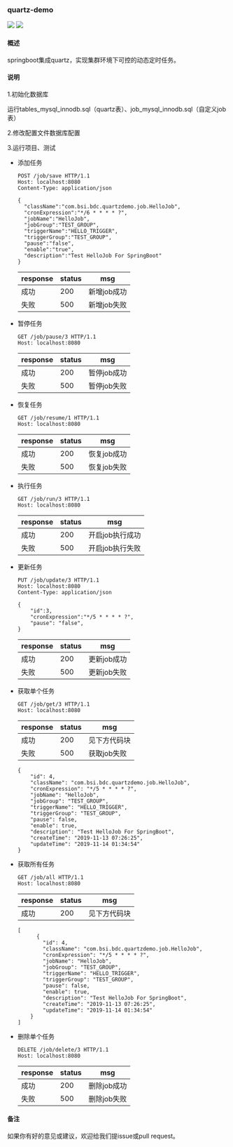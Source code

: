 ### quartz-demo
![](https://img.shields.io/badge/language-java-orange.svg) ![](https://img.shields.io/badge/build-%20passing-brightgreen.svg)
#### 概述
springboot集成quartz，实现集群环境下可控的动态定时任务。

#### 说明

1.初始化数据库

运行tables_mysql_innodb.sql（quartz表）、job_mysql_innodb.sql（自定义job表）

2.修改配置文件数据库配置

3.运行项目、测试

- 添加任务

  ```
  POST /job/save HTTP/1.1
  Host: localhost:8080
  Content-Type: application/json
  
  {
  	"className":"com.bsi.bdc.quartzdemo.job.HelloJob",
  	"cronExpression":"*/6 * * * * ?",
  	"jobName":"HelloJob",
  	"jobGroup":"TEST_GROUP",
  	"triggerName":"HELLO_TRIGGER",
  	"triggerGroup":"TEST_GROUP",
  	"pause":"false",
  	"enable":"true",
  	"description":"Test HelloJob For SpringBoot"
  }
  ```

  | response | status | msg         |
  | -------- | ------ | ----------- |
  | 成功     | 200    | 新增job成功 |
  | 失败     | 500    | 新增job失败 |

- 暂停任务

  ```
  GET /job/pause/3 HTTP/1.1
  Host: localhost:8080
  ```

  | response | status | msg         |
  | -------- | ------ | ----------- |
  | 成功     | 200    | 暂停job成功 |
  | 失败     | 500    | 暂停job失败 |

- 恢复任务

  ```
  GET /job/resume/1 HTTP/1.1
  Host: localhost:8080
  ```

  | response | status | msg         |
  | -------- | ------ | ----------- |
  | 成功     | 200    | 恢复job成功 |
  | 失败     | 500    | 恢复job失败 |

- 执行任务

  ```
  GET /job/run/3 HTTP/1.1
  Host: localhost:8080
  ```

  | response | status | msg             |
  | -------- | ------ | --------------- |
  | 成功     | 200    | 开启job执行成功 |
  | 失败     | 500    | 开启job执行失败 |

- 更新任务

  ```
  PUT /job/update/3 HTTP/1.1
  Host: localhost:8080
  Content-Type: application/json
  
  {
      "id":3,
      "cronExpression":"*/5 * * * * ?",
      "pause": "false",
  }
  ```

  | response | status | msg         |
  | -------- | ------ | ----------- |
  | 成功     | 200    | 更新job成功 |
  | 失败     | 500    | 更新job失败 |

- 获取单个任务

  ```
  GET /job/get/3 HTTP/1.1
  Host: localhost:8080
  ```

  | response | status | msg          |
  | -------- | ------ | ------------ |
  | 成功     | 200    | 见下方代码块 |
  | 失败     | 500    | 获取job失败  |

  ```
  {   
      "id": 4,
      "className": "com.bsi.bdc.quartzdemo.job.HelloJob",
      "cronExpression": "*/5 * * * * ?",
      "jobName": "HelloJob",
      "jobGroup": "TEST_GROUP",
      "triggerName": "HELLO_TRIGGER",
      "triggerGroup": "TEST_GROUP",
      "pause": false,
      "enable": true,
      "description": "Test HelloJob For SpringBoot",
      "createTime": "2019-11-13 07:26:25",
      "updateTime": "2019-11-14 01:34:54"
  }
  ```

  

- 获取所有任务

  ```
  GET /job/all HTTP/1.1
  Host: localhost:8080
  ```

  | response | status | msg          |
  | -------- | ------ | ------------ |
  | 成功     | 200    | 见下方代码块 |

  ```
  [
  		{
          "id": 4,
          "className": "com.bsi.bdc.quartzdemo.job.HelloJob",
          "cronExpression": "*/5 * * * * ?",
          "jobName": "HelloJob",
          "jobGroup": "TEST_GROUP",
          "triggerName": "HELLO_TRIGGER",
          "triggerGroup": "TEST_GROUP",
          "pause": false,
          "enable": true,
          "description": "Test HelloJob For SpringBoot",
          "createTime": "2019-11-13 07:26:25",
          "updateTime": "2019-11-14 01:34:54"
      }
  ]
  ```

- 删除单个任务

  ```
  DELETE /job/delete/3 HTTP/1.1
  Host: localhost:8080
  ```

  | response | status | msg         |
  | -------- | ------ | ----------- |
  | 成功     | 200    | 删除job成功 |
  | 失败     | 500    | 删除job失败 |

#### 备注
如果你有好的意见或建议，欢迎给我们提issue或pull request。
